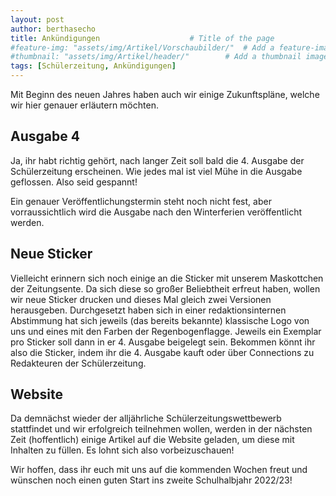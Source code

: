 ```yaml
---
layout: post
author: berthasecho
title: Ankündigungen					# Title of the page
#feature-img: "assets/img/Artikel/Vorschaubilder/"	# Add a feature-image to the post
#thumbnail: "assets/img/Artikel/header/"		# Add a thumbnail image on blog view
tags: [Schülerzeitung, Ankündigungen]
---
```


Mit Beginn des neuen Jahres haben auch wir einige Zukunftspläne, welche wir hier genauer erläutern möchten.

## Ausgabe 4
Ja, ihr habt richtig gehört, nach langer Zeit soll bald die 4. Ausgabe der Schülerzeitung erscheinen. Wie jedes mal ist viel Mühe in die Ausgabe geflossen. Also seid gespannt!

Ein genauer Veröffentlichungstermin steht noch nicht fest, aber vorraussichtlich wird die Ausgabe nach den Winterferien veröffentlicht werden.

## Neue Sticker
Vielleicht erinnern sich noch einige an die Sticker mit unserem Maskottchen der Zeitungsente. Da sich diese so großer Beliebtheit erfreut haben, wollen wir neue Sticker drucken und dieses Mal gleich zwei Versionen herausgeben.
Durchgesetzt haben sich in einer redaktionsinternen Abstimmung hat sich jeweils (das bereits bekannte) klassische Logo von uns und eines mit den Farben der Regenbogenflagge. 
Jeweils ein Exemplar pro Sticker soll dann in er 4. Ausgabe beigelegt sein. Bekommen könnt ihr also die Sticker, indem ihr die 4. Ausgabe kauft oder über Connections zu Redakteuren der Schülerzeitung.

## Website
Da demnächst wieder der alljährliche Schülerzeitungswettbewerb stattfindet und wir erfolgreich teilnehmen wollen, werden in der nächsten Zeit (hoffentlich) einige Artikel auf die Website geladen, um diese mit Inhalten zu füllen. Es lohnt sich also vorbeizuschauen!


Wir hoffen, dass ihr euch mit uns auf die kommenden Wochen freut und wünschen noch einen guten Start ins zweite Schulhalbjahr 2022/23!
